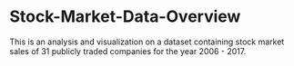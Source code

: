# Stock-Market-Data-Overview
This is an analysis and visualization on a dataset containing stock market sales of 31 publicly traded companies for the year 2006 - 2017.
